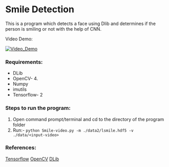 # Smile Detection

This is a program which detects a face using Dlib and determines if the person is smiling or not with the help of CNN.

Video Demo:


[![Video_Demo](https://img.youtube.com/vi/HnV0n5MCSHk/0.jpg)](https://www.youtube.com/watch?v=HnV0n5MCSHk)


### Requirements:

- DLib
- OpenCV- 4.
- Numpy
- imutils
- Tensorflow- 2


### Steps to run the program:

1. Open command prompt/terminal and cd to the directory of the program folder
2. Run:- `python Smile-video.py -m ./data2/lsmile.hdf5 -v ./data/<input-video>`


### References:

[Tensorflow](https://www.tensorflow.org)
[OpenCV](https://www.pyimagesearch.com)
[DLib](http://dlib.net/face_detector.py.html)

